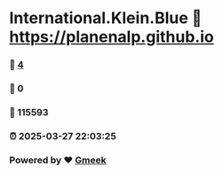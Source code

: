 # International.Klein.Blue :link: https://planenalp.github.io 
### :page_facing_up: [4](https://planenalp.github.io/tag.html) 
### :speech_balloon: 0 
### :hibiscus: 115593 
### :alarm_clock: 2025-03-27 22:03:25 
### Powered by :heart: [Gmeek](https://github.com/Meekdai/Gmeek)
